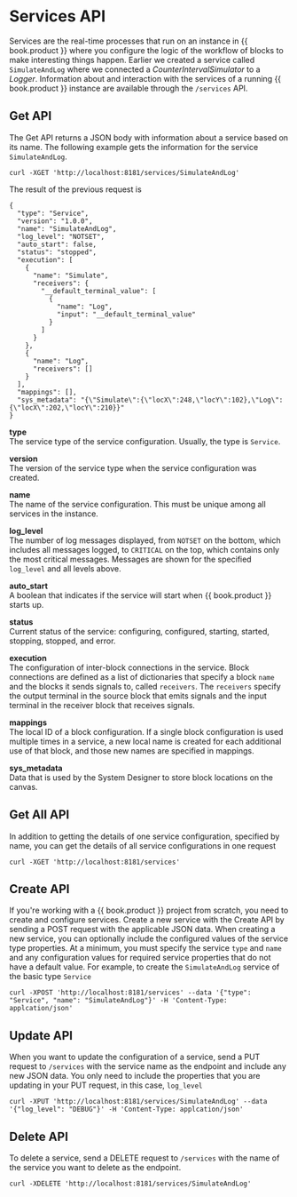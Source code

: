 # Services API

Services are the real-time processes that run on an instance in {{ book.product }} where you configure the logic of the workflow of blocks to make interesting things happen. Earlier we created a service called `SimulateAndLog` where we connected a _CounterIntervalSimulator_ to a _Logger_. Information about and interaction with the services of a running {{ book.product }} instance are available through the `/services` API. 

## Get API

The Get API returns a JSON body with information about a service based on its name. The following example gets the information for the service `SimulateAndLog`.

    curl -XGET 'http://localhost:8181/services/SimulateAndLog'

The result of the previous request is

```
{
  "type": "Service",
  "version": "1.0.0",
  "name": "SimulateAndLog",
  "log_level": "NOTSET",
  "auto_start": false,
  "status": "stopped",
  "execution": [
    {
      "name": "Simulate",
      "receivers": {
        "__default_terminal_value": [
          {
            "name": "Log",
            "input": "__default_terminal_value"
          }
        ]
      }
    },
    {
      "name": "Log",
      "receivers": []
    }
  ],
  "mappings": [],
  "sys_metadata": "{\"Simulate\":{\"locX\":248,\"locY\":102},\"Log\":{\"locX\":202,\"locY\":210}}"
}
```

  **type**<br>The service type of the service configuration. Usually, the type is `Service`.

  **version**<br>The version of the service type when the service configuration was created.

  **name**<br>The name of the service configuration. This must be unique among all services in the instance.

  **log_level**<br>The number of log messages displayed, from `NOTSET` on the bottom, which includes all messages logged, to `CRITICAL` on the top, which contains only the most critical messages. Messages are shown for the specified `log_level` and all levels above.

  **auto_start**<br>A boolean that indicates if the service will start when {{ book.product }} starts up.

  **status**<br>Current status of the service: configuring, configured, starting, started, stopping, stopped, and error.

  **execution**<br>The configuration of inter-block connections in the service. Block connections are defined as a list of dictionaries that specify a block `name` and the blocks it sends signals to, called `receivers`. The `receivers` specify the output terminal in the source block that emits signals and the input terminal in the receiver block that receives signals.

  **mappings**<br>The local ID of a block configuration. If a single block configuration is used multiple times in a service, a new local name is created for each additional use of that block, and those new names are specified in mappings.

  **sys_metadata**<br>Data that is used by the System Designer to store block locations on the canvas.

## Get All API

In addition to getting the details of one service configuration, specified by name, you can get the details of all service configurations in one request

    curl -XGET 'http://localhost:8181/services'

## Create API

If you're working with a {{ book.product }} project from scratch, you need to create and configure services. Create a new service with the Create API by sending a POST request with the applicable JSON data. When creating a new service, you can optionally include the configured values of the service type properties. At a minimum, you must specify the service `type` and `name` and any configuration values for required service properties that do not have a default value. For example, to create the `SimulateAndLog` service of the basic type `Service`

    curl -XPOST 'http://localhost:8181/services' --data '{"type": "Service", "name": "SimulateAndLog"}' -H 'Content-Type: applcation/json'

## Update API

When you want to update the configuration of a service, send a PUT request to `/services` with the service name as the endpoint and include any new JSON data. You only need to include the properties that you are updating in your PUT request, in this case, `log_level`

    curl -XPUT 'http://localhost:8181/services/SimulateAndLog' --data '{"log_level": "DEBUG"}' -H 'Content-Type: applcation/json'

## Delete API

To delete a service, send a DELETE request to `/services` with the name of the service you want to delete as the endpoint.

    curl -XDELETE 'http://localhost:8181/services/SimulateAndLog'
